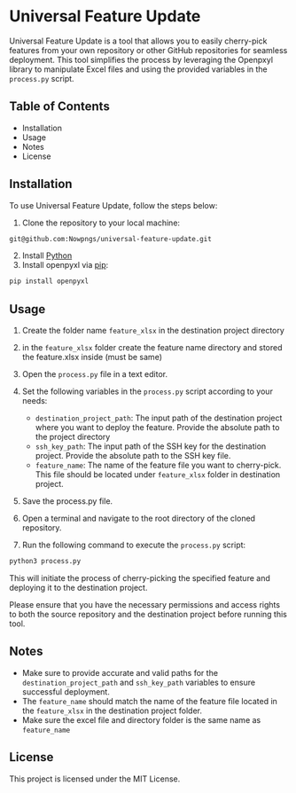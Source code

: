 # Universal Feature Update

Universal Feature Update is a tool that allows you to easily cherry-pick features from your own repository or other GitHub repositories for seamless deployment. This tool simplifies the process by leveraging the Openpxyl library to manipulate Excel files and using the provided variables in the `process.py` script.

## Table of Contents

- Installation
- Usage
- Notes
- License

## Installation

To use Universal Feature Update, follow the steps below:

1. Clone the repository to your local machine:

```sh
git@github.com:Nowpngs/universal-feature-update.git
```

2. Install [Python](https://www.python.org/downloads/)
3. Install openpyxl via [pip](https://pip.pypa.io/en/stable/installation/):

```sh
pip install openpyxl
```

## Usage

1. Create the folder name `feature_xlsx` in the destination project directory
2. in the `feature_xlsx` folder create the feature name directory and stored the feature.xlsx inside (must be same)
3. Open the `process.py` file in a text editor.
4. Set the following variables in the `process.py` script according to your needs:

   - `destination_project_path`: The input path of the destination project where you want to deploy the feature. Provide the absolute path to the project directory
   - `ssh_key_path`: The input path of the SSH key for the destination project. Provide the absolute path to the SSH key file.
   - `feature_name`: The name of the feature file you want to cherry-pick. This file should be located under `feature_xlsx` folder in destination project.

5. Save the process.py file.
6. Open a terminal and navigate to the root directory of the cloned repository.
7. Run the following command to execute the `process.py` script:

```sh
python3 process.py
```

This will initiate the process of cherry-picking the specified feature and deploying it to the destination project.

Please ensure that you have the necessary permissions and access rights to both the source repository and the destination project before running this tool.

## Notes

- Make sure to provide accurate and valid paths for the `destination_project_path` and `ssh_key_path` variables to ensure successful deployment.
- The `feature_name` should match the name of the feature file located in the `feature_xlsx` in the destination project folder.
- Make sure the excel file and directory folder is the same name as `feature_name`

## License

This project is licensed under the MIT License.
